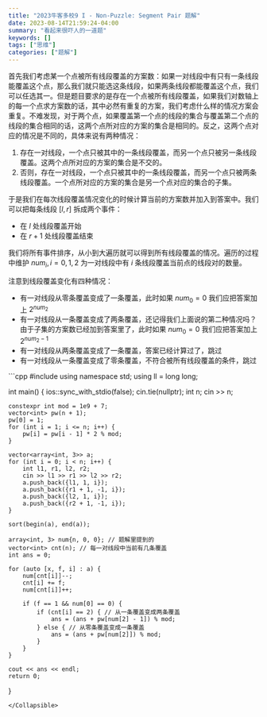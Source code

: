```yaml
---
title: "2023牛客多校9 I - Non-Puzzle: Segment Pair 题解"
date: 2023-08-14T21:59:24-04:00
summary: "看起来很吓人的一道题"
keywords: []
tags: ["思维"]
categories: ["题解"]
---
```




首先我们考虑某一个点被所有线段覆盖的方案数：如果一对线段中有只有一条线段能覆盖这个点，那么我们就只能选这条线段，如果两条线段都能覆盖这个点，我们可以任选其一。但是题目要求的是存在一个点被所有线段覆盖，如果我们对数轴上的每一个点求方案数的话，其中必然有重复的方案，我们考虑什么样的情况方案会重复。不难发现，对于两个点，如果覆盖第一个点的线段的集合与覆盖第二个点的线段的集合相同的话，这两个点所对应的方案的集合是相同的。反之，这两个点对应的情况是不同的，具体来说有两种情况：

1. 存在一对线段，一个点只被其中的一条线段覆盖，而另一个点只被另一条线段覆盖。这两个点所对应的方案的集合是不交的。
2. 否则，存在一对线段，一个点只被其中的一条线段覆盖，而另一个点只被两条线段覆盖。一个点所对应的方案的集合是另一个点对应的集合的子集。

于是我们在每次线段覆盖情况变化的时候计算当前的方案数并加入到答案中。我们可以把每条线段 $[l, r]$ 拆成两个事件：

- 在 $l$ 处线段覆盖开始
- 在 $r + 1$ 处线段覆盖结束

我们将所有事件排序，从小到大遍历就可以得到所有线段覆盖的情况。遍历的过程中维护 $num_i, i=0,1,2$ 为一对线段中有 $i$ 条线段覆盖当前点的线段对的数量。

注意到线段覆盖变化有四种情况：

- 有一对线段从零条覆盖变成了一条覆盖，此时如果 $num_0 = 0$ 我们应把答案加上 $2^{num_2}$
- 有一对线段从一条覆盖变成了两条覆盖，还记得我们上面说的第二种情况吗？由于子集的方案数已经加到答案里了，此时如果 $num_0 = 0$ 我们应把答案加上 $2^{num_2 - 1}$
- 有一对线段从两条覆盖变成了一条覆盖，答案已经计算过了，跳过
- 有一对线段从一条覆盖变成了零条覆盖，不符合被所有线段覆盖的条件，跳过

<Collapsible title="代码">
```cpp
#include <bits/stdc++.h>
using namespace std;
using ll = long long;

int main() {
    ios::sync_with_stdio(false);
    cin.tie(nullptr);
    int n;
    cin >> n;

    constexpr int mod = 1e9 + 7;
    vector<int> pw(n + 1);
    pw[0] = 1;
    for (int i = 1; i <= n; i++) {
        pw[i] = pw[i - 1] * 2 % mod;
    }

    vector<array<int, 3>> a;
    for (int i = 0; i < n; i++) {
        int l1, r1, l2, r2;
        cin >> l1 >> r1 >> l2 >> r2;
        a.push_back({l1, 1, i});
        a.push_back({r1 + 1, -1, i});
        a.push_back({l2, 1, i});
        a.push_back({r2 + 1, -1, i});
    }

    sort(begin(a), end(a));

    array<int, 3> num{n, 0, 0}; // 题解里提到的
    vector<int> cnt(n); // 每一对线段中当前有几条覆盖
    int ans = 0;

    for (auto [x, f, i] : a) {
        num[cnt[i]]--;
        cnt[i] += f;
        num[cnt[i]]++;

        if (f == 1 && num[0] == 0) {
            if (cnt[i] == 2) { // 从一条覆盖变成两条覆盖
                ans = (ans + pw[num[2] - 1]) % mod;
            } else { // 从零条覆盖变成一条覆盖
                ans = (ans + pw[num[2]]) % mod;
            }
        }
    }

    cout << ans << endl;
    return 0;
}
```
</Collapsible>
